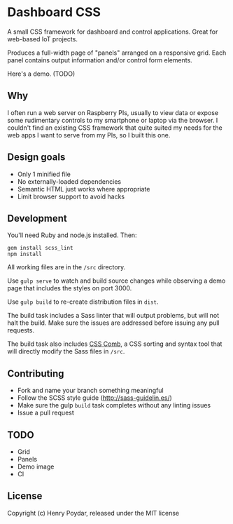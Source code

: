 # Dashboard CSS

A small CSS framework for dashboard and control applications. Great for web-based IoT projects.

Produces a full-width page of "panels" arranged on a responsive grid. Each panel contains output information and/or control form elements.

Here's a demo. (TODO)

## Why

I often run a web server on Raspberry PIs, usually to view data or expose some rudimentary controls to my smartphone or laptop via the browser. I couldn't find an existing CSS framework that quite suited my needs for the web apps I want to serve from my PIs, so I built this one.

## Design goals

- Only 1 minified file
- No externally-loaded dependencies
- Semantic HTML just works where appropriate
- Limit browser support to avoid hacks

## Development

You'll need Ruby and node.js installed. Then:

    gem install scss_lint
    npm install

All working files are in the `/src` directory.

Use `gulp serve` to watch and build source changes while observing a demo page that includes the styles on port 3000.

Use `gulp build` to re-create distribution files in `dist`.

The build task includes a Sass linter that will output problems, but will not halt the build. Make sure the issues are addressed before issuing any pull requests.

The build task also includes [CSS Comb](http://csscomb.com), a CSS sorting and syntax tool that will directly modify the Sass files in `/src`.

## Contributing

- Fork and name your branch something meaningful
- Follow the SCSS style guide (http://sass-guidelin.es/)
- Make sure the gulp `build` task completes without any linting issues
- Issue a pull request

## TODO

- Grid
- Panels
- Demo image
- CI

## License

Copyright (c) Henry Poydar, released under the MIT license